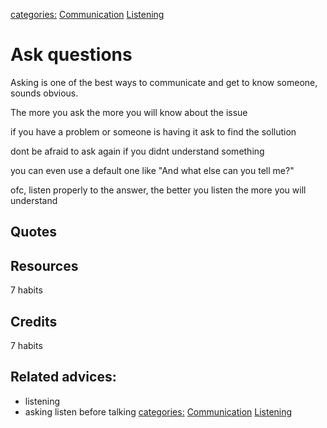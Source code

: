 [categories:](categories/index.md) [Communication](../categories/Communication.md) [Listening](../categories/Listening.md)
# Ask questions

Asking is one of the best ways to communicate and get to know someone, sounds obvious.

The more you ask the more you will know about the issue

if you have a problem or someone is having it ask to find the sollution

dont be afraid to ask again if you didnt understand something

you can even use a default one like "And what else can you tell me?"

ofc, listen properly to the answer, the better you listen the more you will understand

## Quotes

## Resources

7 habits

## Credits

7 habits

## Related advices:

- listening
- asking
listen before talking
[categories:](categories/index.md) [Communication](../categories/Communication.md) [Listening](../categories/Listening.md)